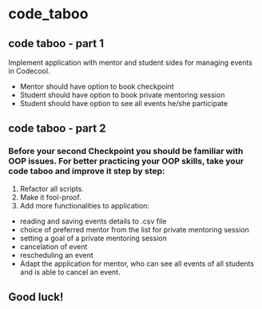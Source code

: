 # code_taboo

## code taboo - part 1

Implement application with mentor and student sides for managing events in Codecool.
* Mentor should have option to book checkpoint
* Student should have option to book private mentoring session
* Student should have option to see all events he/she participate

## code taboo - part 2

### Before your second Checkpoint you should be familiar with OOP issues. For better practicing your OOP skills, take your code taboo and improve it step by step:

1. Refactor all scripts.
2. Make it fool-proof.
3. Add more functionalities to application:

- reading and saving events details to .csv file
- choice of preferred mentor from the list for private mentoring session
- setting a goal of a private mentoring session
- cancelation of event
- rescheduling an event
- Adapt the application for mentor, who can see all events of all students and is able to cancel an event.

## Good luck!
